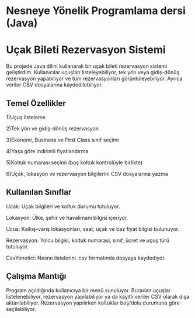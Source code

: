 # Nesneye Yönelik Programlama dersi (Java)
# Uçak Bileti Rezervasyon Sistemi
Bu projede Java dilini kullanarak bir uçak bileti rezervasyon sistemi geliştirdim. Kullanıcılar uçuşları listeleyebiliyor, tek yön veya gidiş-dönüş rezervasyon yapabiliyor ve tüm rezervasyonları görüntüleyebiliyor. Ayrıca veriler CSV dosyalarına kaydedilebiliyor.

## Temel Özellikler
1)Uçuş listeleme

2)Tek yön ve gidiş-dönüş rezervasyon

3)Ekonomi, Business ve First Class sınıf seçimi

4)Yaşa göre indirimli fiyatlandırma

5)Koltuk numarası seçimi (boş koltuk kontrolüyle birlikte)

6)Uçak, lokasyon ve rezervasyon bilgilerini CSV dosyalarına yazma

## Kullanılan Sınıflar
Ucak: Uçak bilgileri ve koltuk durumu tutuluyor.

Lokasyon: Ülke, şehir ve havalimanı bilgisi içeriyor.

Ucus: Kalkış-varış lokasyonları, saat, uçak ve baz fiyat bilgisi bulunuyor.

Rezervasyon: Yolcu bilgisi, koltuk numarası, sınıf, ücret ve uçuş türü tutuluyor.

CsvYonetici: Nesne listelerini .csv formatında dosyaya kaydediyor.

## Çalışma Mantığı
Program açıldığında kullanıcıya bir menü sunuluyor. Buradan uçuşlar listelenebiliyor, rezervasyon yapılabiliyor ya da kayıtlı veriler CSV olarak dışa aktarılabiliyor. Rezervasyon yapılırken koltuklar boş/dolu durumuna göre seçilebiliyor.
